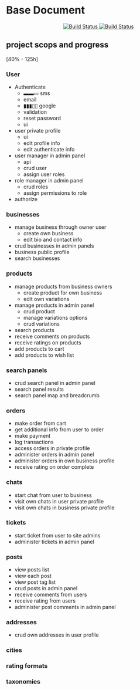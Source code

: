 
# Base Document

<p align="center">
<a href="https://travis-ci.org/akbarjimi/base">
    <img src="https://travis-ci.org/akbarjimi/base.svg?branch=develop" alt="Build Status">
</a>
<a href="https://github.styleci.io/repos/159455014">
    <img src="https://github.styleci.io/repos/159455014/shield??style=plastic&branch=develop" alt="Build Status">
</a>
</p>

## project scops and progress
[40% - 125h]

### User
- Authenticate
    -  &#9644;&#x25AC;&#9645; sms
    - email
    - &#9646;&#9646;&#9646;&#9647;&#9647; google
    - validation
    - reset password
    - ui
- user private profile
    - ui
    - edit profile info
    - edit authenticate info
- user manager in admin panel
    - api
    - crud user
    - assign user roles
- role manager in admin panel
    - crud roles
    - assign permissions to role
- authorize

### businesses
- manage business through owner user
    - create own business
    - edit bio and contact info
- crud businesses in admin panels
- business public profile
- search businesses

### products
- manage products from business owners
    - create product for own business
    - edit own variations
- manage products in admin panel
    - crud product
    - manage variations options
    - crud variations
- search products
- receive comments on products
- receive ratings on products
- add products to cart
- add products to wish list
    
### search panels
- crud search panel in admin panel
- search panel results
- search panel map and breadcrumb
    
### orders
- make order from cart
- get additional info from user to order
- make payment
- log transactions
- access orders in private profile
- administer orders in admin panel
- administer orders in own business profile
- receive rating on order complete

### chats
 - start chat from user to business
 - visit own chats in user private profile
 - visit own chats in business private profile
     
### tickets
- start ticket from user to site admins
- administer tickets in admin panel
    
### posts
- view posts list
- view each post
- view post tag list
- crud posts in admin panel
- receive comments from users
- receive rating from users
- administer post comments in admin panel

### addresses
- crud own addresses in user profile

### cities

### rating formats

### taxonomies
